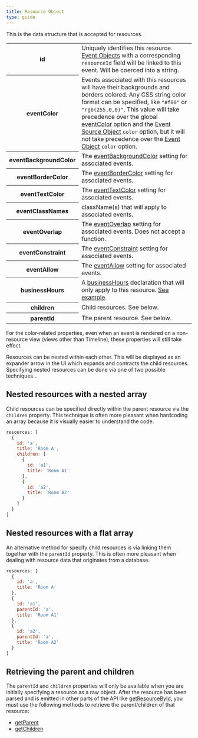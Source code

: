 ```yaml
---
title: Resource Object
type: guide
---
```


This is the data structure that is accepted for resources.

<table>

<tr>
<th>id</th>
<td>
Uniquely identifies this resource. <a href='event-object'>Event Objects</a> with a corresponding <code>resourceId</code> field will be linked to this event.
Will be coerced into a string.
</td>
</tr>

<tr>
<th>eventColor</th>
<td>
Events associated with this resources will have their backgrounds and borders colored. Any CSS string color format can be specified, like <code>"#f00"</code> or <code>"rgb(255,0,0)"</code>. This value will take precedence over the global <a href='eventColor'>eventColor</a> option and the <a href='event-source-object'>Event Source Object</a> <code>color</code> option, but it will not take precedence over the <a href='event-object'>Event Object</a> <code>color</code> option.
</td>
</tr>

<tr>
<th>eventBackgroundColor</th>
<td>
The <a href='eventBackgroundColor'>eventBackgroundColor</a> setting for associated events.
</td>
</tr>

<tr>
<th>eventBorderColor</th>
<td>
The <a href='eventBorderColor'>eventBorderColor</a> setting for associated events.
</td>
</tr>

<tr>
<th>eventTextColor</th>
<td>
The <a href='eventTextColor'>eventTextColor</a> setting for associated events.
</td>
</tr>

<tr>
<th>eventClassNames</th>
<td>
className(s) that will apply to associated events.
</td>
</tr>

<tr>
<th>eventOverlap</th>
<td>
The <a href='eventOverlap'>eventOverlap</a> setting for associated events. Does not accept a function.
</td>
</tr>

<tr>
<th>eventConstraint</th>
<td>
The <a href='eventConstraint'>eventConstraint</a> setting for associated events.
</td>
</tr>

<tr>
<th>eventAllow</th>
<td>
The <a href='eventAllow'>eventAllow</a> setting for associated events.
</td>
</tr>

<tr>
<th>businessHours</th>
<td>
A <a href='businessHours'>businessHours</a> declaration
that will only apply to this resource.
<a href='businessHours-per-resource'>See example</a>.
</td>
</tr>

<tr>
<th>children</th>
<td>
Child resources. See below.
</td>
</tr>

<tr>
<th>parentId</th>
<td>
The parent resource. See below.
</td>
</tr>

</table>

For the color-related properties, even when an event is rendered on a non-resource view (views other than Timeline), these properties will still take effect.

Resources can be nested within each other. This will be displayed as an expander arrow in the UI which expands and contracts the child resources. Specifying nested resources can be done via one of two possible techniques...


## Nested resources with a nested array

Child resources can be specified directly within the parent resource via the `children` property. This technique is often more pleasant when hardcoding an array because it is visually easier to understand the code.

```js
resources: [
  {
    id: 'a',
    title: 'Room A',
    children: [
      {
        id: 'a1',
        title: 'Room A1'
      },
      {
        id: 'a2',
        title: 'Room A2'
      }
    ]
  }
]
```

## Nested resources with a flat array

An alternative method for specify child resources is via linking them together with the `parentId` property. This is often more pleasant when dealing with resource data that originates from a database.

```js
resources: [
  {
    id: 'a',
    title: 'Room A'
  },
  {
    id: 'a1',
    parentId: 'a',
    title: 'Room A1'
  },
  {
    id: 'a2',
    parentId: 'a',
    title: 'Room A2'
  }
]
```

## Retrieving the parent and children

The `parentId` and `children` properties will only be available when you are initially specifying a resource as a raw object. After the resource has been parsed and is emitted in other parts of the API like [getResourceById](getResourceById), you must use the following methods to retrieve the parent/children of that resource:

- [getParent](Resource-getParent)
- [getChildren](Resource-getChildren)
